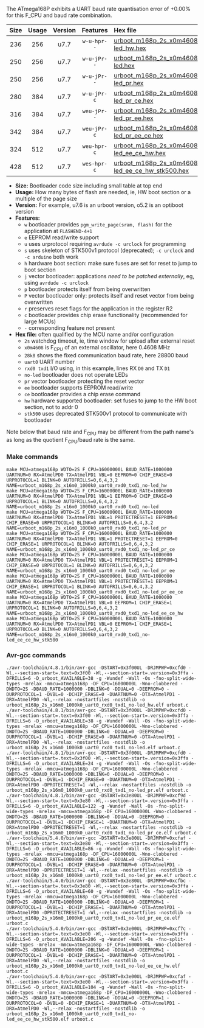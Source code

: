 The ATmega168P exhibits a UART baud rate quantisation error of +0.00% for this F_CPU and baud rate combination.

|Size|Usage|Version|Features|Hex file|
|:-:|:-:|:-:|:-:|:--|
|236|256|u7.7|`w-u-hpr--`|[urboot_m168p_2s_x0m4608_28k8_uart0_rxd0_txd1_no-led_hw.hex](https://raw.githubusercontent.com/stefanrueger/urboot.hex/main/mcus/atmega168p/watchdog_2_s/external_oscillator_x/%2B0m460800_hz/%2B%2B28k8_baud/uart0_rxd0_txd1/no-led/urboot_m168p_2s_x0m4608_28k8_uart0_rxd0_txd1_no-led_hw.hex)|
|250|256|u7.7|`w-u-jPr--`|[urboot_m168p_2s_x0m4608_28k8_uart0_rxd0_txd1_no-led.hex](https://raw.githubusercontent.com/stefanrueger/urboot.hex/main/mcus/atmega168p/watchdog_2_s/external_oscillator_x/%2B0m460800_hz/%2B%2B28k8_baud/uart0_rxd0_txd1/no-led/urboot_m168p_2s_x0m4608_28k8_uart0_rxd0_txd1_no-led.hex)|
|250|256|u7.7|`w-u-jPr--`|[urboot_m168p_2s_x0m4608_28k8_uart0_rxd0_txd1_no-led_pr.hex](https://raw.githubusercontent.com/stefanrueger/urboot.hex/main/mcus/atmega168p/watchdog_2_s/external_oscillator_x/%2B0m460800_hz/%2B%2B28k8_baud/uart0_rxd0_txd1/no-led/urboot_m168p_2s_x0m4608_28k8_uart0_rxd0_txd1_no-led_pr.hex)|
|280|384|u7.7|`w-u-jPr-c`|[urboot_m168p_2s_x0m4608_28k8_uart0_rxd0_txd1_no-led_pr_ce.hex](https://raw.githubusercontent.com/stefanrueger/urboot.hex/main/mcus/atmega168p/watchdog_2_s/external_oscillator_x/%2B0m460800_hz/%2B%2B28k8_baud/uart0_rxd0_txd1/no-led/urboot_m168p_2s_x0m4608_28k8_uart0_rxd0_txd1_no-led_pr_ce.hex)|
|316|384|u7.7|`weu-jPr--`|[urboot_m168p_2s_x0m4608_28k8_uart0_rxd0_txd1_no-led_pr_ee.hex](https://raw.githubusercontent.com/stefanrueger/urboot.hex/main/mcus/atmega168p/watchdog_2_s/external_oscillator_x/%2B0m460800_hz/%2B%2B28k8_baud/uart0_rxd0_txd1/no-led/urboot_m168p_2s_x0m4608_28k8_uart0_rxd0_txd1_no-led_pr_ee.hex)|
|342|384|u7.7|`weu-jPr-c`|[urboot_m168p_2s_x0m4608_28k8_uart0_rxd0_txd1_no-led_pr_ee_ce.hex](https://raw.githubusercontent.com/stefanrueger/urboot.hex/main/mcus/atmega168p/watchdog_2_s/external_oscillator_x/%2B0m460800_hz/%2B%2B28k8_baud/uart0_rxd0_txd1/no-led/urboot_m168p_2s_x0m4608_28k8_uart0_rxd0_txd1_no-led_pr_ee_ce.hex)|
|324|512|u7.7|`weu-hpr-c`|[urboot_m168p_2s_x0m4608_28k8_uart0_rxd0_txd1_no-led_ee_ce_hw.hex](https://raw.githubusercontent.com/stefanrueger/urboot.hex/main/mcus/atmega168p/watchdog_2_s/external_oscillator_x/%2B0m460800_hz/%2B%2B28k8_baud/uart0_rxd0_txd1/no-led/urboot_m168p_2s_x0m4608_28k8_uart0_rxd0_txd1_no-led_ee_ce_hw.hex)|
|428|512|u7.7|`wes-hpr-c`|[urboot_m168p_2s_x0m4608_28k8_uart0_rxd0_txd1_no-led_ee_ce_hw_stk500.hex](https://raw.githubusercontent.com/stefanrueger/urboot.hex/main/mcus/atmega168p/watchdog_2_s/external_oscillator_x/%2B0m460800_hz/%2B%2B28k8_baud/uart0_rxd0_txd1/no-led/urboot_m168p_2s_x0m4608_28k8_uart0_rxd0_txd1_no-led_ee_ce_hw_stk500.hex)|

- **Size:** Bootloader code size including small table at top end
- **Usage:** How many bytes of flash are needed, ie, HW boot section or a multiple of the page size
- **Version:** For example, u7.6 is an urboot version, o5.2 is an optiboot version
- **Features:**
  + `w` bootloader provides `pgm_write_page(sram, flash)` for the application at `FLASHEND-4+1`
  + `e` EEPROM read/write support
  + `u` uses urprotocol requiring `avrdude -c urclock` for programming
  + `s` uses skeleton of STK500v1 protocol (deprecated); `-c urclock` and `-c arduino` both work
  + `h` hardware boot section: make sure fuses are set for reset to jump to boot section
  + `j` vector bootloader: applications *need to be patched externally*, eg, using `avrdude -c urclock`
  + `p` bootloader protects itself from being overwritten
  + `P` vector bootloader only: protects itself and reset vector from being overwritten
  + `r` preserves reset flags for the application in the register R2
  + `c` bootloader provides chip erase functionality (recommended for large MCUs)
  + `-` corresponding feature not present
- **Hex file:** often qualified by the MCU name and/or configuration
  + `2s` watchdog timeout, ie, time window for upload after external reset
  + `x0m4608` is F<sub>CPU</sub> of an external oscillator, here 0.4608 MHz
  + `28k8` shows the fixed communication baud rate, here 28800 baud
  + `uart0` UART number
  + `rxd0 txd1` I/O using, in this example, lines RX `D0` and TX `D1`
  + `no-led` bootloader does not operate LEDs
  + `pr` vector bootloader protecting the reset vector
  + `ee` bootloader supports EEPROM read/write
  + `ce` bootloader provides a chip erase command
  + `hw` hardware supported bootloader: set fuses to jump to the HW boot section, not to addr 0
  + `stk500` uses deprecated STK500v1 protocol to communicate with bootloader


Note below that baud rate and F<sub>CPU</sub> may be different from the path name's as long as the quotient F<sub>CPU</sub>/baud rate is the same.

### Make commands
```
make MCU=atmega168p WDTO=2S F_CPU=16000000L BAUD_RATE=1000000 UARTNUM=0 RX=AtmelPD0 TX=AtmelPD1 VBL=0 EEPROM=0 CHIP_ERASE=0 URPROTOCOL=1 BLINK=0 AUTOFRILLS=0,6,4,3,2 NAME=urboot_m168p_2s_x16m0_1000k0_uart0_rxd0_txd1_no-led_hw
make MCU=atmega168p WDTO=2S F_CPU=16000000L BAUD_RATE=1000000 UARTNUM=0 RX=AtmelPD0 TX=AtmelPD1 VBL=1 EEPROM=0 CHIP_ERASE=0 URPROTOCOL=1 BLINK=0 AUTOFRILLS=0,6,4,3,2 NAME=urboot_m168p_2s_x16m0_1000k0_uart0_rxd0_txd1_no-led
make MCU=atmega168p WDTO=2S F_CPU=16000000L BAUD_RATE=1000000 UARTNUM=0 RX=AtmelPD0 TX=AtmelPD1 VBL=1 PROTECTRESET=1 EEPROM=0 CHIP_ERASE=0 URPROTOCOL=1 BLINK=0 AUTOFRILLS=0,6,4,3,2 NAME=urboot_m168p_2s_x16m0_1000k0_uart0_rxd0_txd1_no-led_pr
make MCU=atmega168p WDTO=2S F_CPU=16000000L BAUD_RATE=1000000 UARTNUM=0 RX=AtmelPD0 TX=AtmelPD1 VBL=1 PROTECTRESET=1 EEPROM=0 CHIP_ERASE=1 URPROTOCOL=1 BLINK=0 AUTOFRILLS=0,6,4,3,2 NAME=urboot_m168p_2s_x16m0_1000k0_uart0_rxd0_txd1_no-led_pr_ce
make MCU=atmega168p WDTO=2S F_CPU=16000000L BAUD_RATE=1000000 UARTNUM=0 RX=AtmelPD0 TX=AtmelPD1 VBL=1 PROTECTRESET=1 EEPROM=1 CHIP_ERASE=0 URPROTOCOL=1 BLINK=0 AUTOFRILLS=0,6,4,3,2 NAME=urboot_m168p_2s_x16m0_1000k0_uart0_rxd0_txd1_no-led_pr_ee
make MCU=atmega168p WDTO=2S F_CPU=16000000L BAUD_RATE=1000000 UARTNUM=0 RX=AtmelPD0 TX=AtmelPD1 VBL=1 PROTECTRESET=1 EEPROM=1 CHIP_ERASE=1 URPROTOCOL=1 BLINK=0 AUTOFRILLS=0,6,4,3,2 NAME=urboot_m168p_2s_x16m0_1000k0_uart0_rxd0_txd1_no-led_pr_ee_ce
make MCU=atmega168p WDTO=2S F_CPU=16000000L BAUD_RATE=1000000 UARTNUM=0 RX=AtmelPD0 TX=AtmelPD1 VBL=0 EEPROM=1 CHIP_ERASE=1 URPROTOCOL=1 BLINK=0 AUTOFRILLS=0,6,4,3,2 NAME=urboot_m168p_2s_x16m0_1000k0_uart0_rxd0_txd1_no-led_ee_ce_hw
make MCU=atmega168p WDTO=2S F_CPU=16000000L BAUD_RATE=1000000 UARTNUM=0 RX=AtmelPD0 TX=AtmelPD1 VBL=0 EEPROM=1 CHIP_ERASE=1 URPROTOCOL=0 BLINK=0 AUTOFRILLS=0,6,4,3,2 NAME=urboot_m168p_2s_x16m0_1000k0_uart0_rxd0_txd1_no-led_ee_ce_hw_stk500
```

### Avr-gcc commands
```
./avr-toolchain/4.8.1/bin/avr-gcc -DSTART=0x3f00UL -DRJMPWP=0xcfd0 -Wl,--section-start=.text=0x3f00 -Wl,--section-start=.version=0x3ffa -DFRILLS=6 -D_urboot_AVAILABLE=38 -g -Wundef -Wall -Os -fno-split-wide-types -mrelax -mmcu=atmega168p -DF_CPU=16000000L -Wno-clobbered -DWDTO=2S -DBAUD_RATE=1000000 -DBLINK=0 -DDUAL=0 -DEEPROM=0 -DURPROTOCOL=1 -DVBL=0 -DCHIP_ERASE=0 -DUARTNUM=0 -DTX=AtmelPD1 -DRX=AtmelPD0 -Wl,--relax -nostartfiles -nostdlib -o urboot_m168p_2s_x16m0_1000k0_uart0_rxd0_txd1_no-led_hw.elf urboot.c
./avr-toolchain/4.8.1/bin/avr-gcc -DSTART=0x3f00UL -DRJMPWP=0xcfd0 -Wl,--section-start=.text=0x3f00 -Wl,--section-start=.version=0x3ffa -DFRILLS=6 -D_urboot_AVAILABLE=38 -g -Wundef -Wall -Os -fno-split-wide-types -mrelax -mmcu=atmega168p -DF_CPU=16000000L -Wno-clobbered -DWDTO=2S -DBAUD_RATE=1000000 -DBLINK=0 -DDUAL=0 -DEEPROM=0 -DURPROTOCOL=1 -DVBL=1 -DCHIP_ERASE=0 -DUARTNUM=0 -DTX=AtmelPD1 -DRX=AtmelPD0 -Wl,--relax -nostartfiles -nostdlib -o urboot_m168p_2s_x16m0_1000k0_uart0_rxd0_txd1_no-led.elf urboot.c
./avr-toolchain/4.8.1/bin/avr-gcc -DSTART=0x3f00UL -DRJMPWP=0xcfd0 -Wl,--section-start=.text=0x3f00 -Wl,--section-start=.version=0x3ffa -DFRILLS=6 -D_urboot_AVAILABLE=24 -g -Wundef -Wall -Os -fno-split-wide-types -mrelax -mmcu=atmega168p -DF_CPU=16000000L -Wno-clobbered -DWDTO=2S -DBAUD_RATE=1000000 -DBLINK=0 -DDUAL=0 -DEEPROM=0 -DURPROTOCOL=1 -DVBL=1 -DCHIP_ERASE=0 -DUARTNUM=0 -DTX=AtmelPD1 -DRX=AtmelPD0 -DPROTECTRESET=1 -Wl,--relax -nostartfiles -nostdlib -o urboot_m168p_2s_x16m0_1000k0_uart0_rxd0_txd1_no-led_pr.elf urboot.c
./avr-toolchain/4.8.1/bin/avr-gcc -DSTART=0x3e80UL -DRJMPWP=0xcf9d -Wl,--section-start=.text=0x3e80 -Wl,--section-start=.version=0x3ffa -DFRILLS=6 -D_urboot_AVAILABLE=122 -g -Wundef -Wall -Os -fno-split-wide-types -mrelax -mmcu=atmega168p -DF_CPU=16000000L -Wno-clobbered -DWDTO=2S -DBAUD_RATE=1000000 -DBLINK=0 -DDUAL=0 -DEEPROM=0 -DURPROTOCOL=1 -DVBL=1 -DCHIP_ERASE=1 -DUARTNUM=0 -DTX=AtmelPD1 -DRX=AtmelPD0 -DPROTECTRESET=1 -Wl,--relax -nostartfiles -nostdlib -o urboot_m168p_2s_x16m0_1000k0_uart0_rxd0_txd1_no-led_pr_ce.elf urboot.c
./avr-toolchain/5.4.0/bin/avr-gcc -DSTART=0x3e80UL -DRJMPWP=0xcfaf -Wl,--section-start=.text=0x3e80 -Wl,--section-start=.version=0x3ffa -DFRILLS=6 -D_urboot_AVAILABLE=86 -g -Wundef -Wall -Os -fno-split-wide-types -mrelax -mmcu=atmega168p -DF_CPU=16000000L -Wno-clobbered -DWDTO=2S -DBAUD_RATE=1000000 -DBLINK=0 -DDUAL=0 -DEEPROM=1 -DURPROTOCOL=1 -DVBL=1 -DCHIP_ERASE=0 -DUARTNUM=0 -DTX=AtmelPD1 -DRX=AtmelPD0 -DPROTECTRESET=1 -Wl,--relax -nostartfiles -nostdlib -o urboot_m168p_2s_x16m0_1000k0_uart0_rxd0_txd1_no-led_pr_ee.elf urboot.c
./avr-toolchain/5.4.0/bin/avr-gcc -DSTART=0x3e80UL -DRJMPWP=0xcfbc -Wl,--section-start=.text=0x3e80 -Wl,--section-start=.version=0x3ffa -DFRILLS=6 -D_urboot_AVAILABLE=60 -g -Wundef -Wall -Os -fno-split-wide-types -mrelax -mmcu=atmega168p -DF_CPU=16000000L -Wno-clobbered -DWDTO=2S -DBAUD_RATE=1000000 -DBLINK=0 -DDUAL=0 -DEEPROM=1 -DURPROTOCOL=1 -DVBL=1 -DCHIP_ERASE=1 -DUARTNUM=0 -DTX=AtmelPD1 -DRX=AtmelPD0 -DPROTECTRESET=1 -Wl,--relax -nostartfiles -nostdlib -o urboot_m168p_2s_x16m0_1000k0_uart0_rxd0_txd1_no-led_pr_ee_ce.elf urboot.c
./avr-toolchain/5.4.0/bin/avr-gcc -DSTART=0x3e00UL -DRJMPWP=0xcf7c -Wl,--section-start=.text=0x3e00 -Wl,--section-start=.version=0x3ffa -DFRILLS=6 -D_urboot_AVAILABLE=206 -g -Wundef -Wall -Os -fno-split-wide-types -mrelax -mmcu=atmega168p -DF_CPU=16000000L -Wno-clobbered -DWDTO=2S -DBAUD_RATE=1000000 -DBLINK=0 -DDUAL=0 -DEEPROM=1 -DURPROTOCOL=1 -DVBL=0 -DCHIP_ERASE=1 -DUARTNUM=0 -DTX=AtmelPD1 -DRX=AtmelPD0 -Wl,--relax -nostartfiles -nostdlib -o urboot_m168p_2s_x16m0_1000k0_uart0_rxd0_txd1_no-led_ee_ce_hw.elf urboot.c
./avr-toolchain/5.4.0/bin/avr-gcc -DSTART=0x3e00UL -DRJMPWP=0xcfaf -Wl,--section-start=.text=0x3e00 -Wl,--section-start=.version=0x3ffa -DFRILLS=6 -D_urboot_AVAILABLE=104 -g -Wundef -Wall -Os -fno-split-wide-types -mrelax -mmcu=atmega168p -DF_CPU=16000000L -Wno-clobbered -DWDTO=2S -DBAUD_RATE=1000000 -DBLINK=0 -DDUAL=0 -DEEPROM=1 -DURPROTOCOL=0 -DVBL=0 -DCHIP_ERASE=1 -DUARTNUM=0 -DTX=AtmelPD1 -DRX=AtmelPD0 -Wl,--relax -nostartfiles -nostdlib -o urboot_m168p_2s_x16m0_1000k0_uart0_rxd0_txd1_no-led_ee_ce_hw_stk500.elf urboot.c
```

